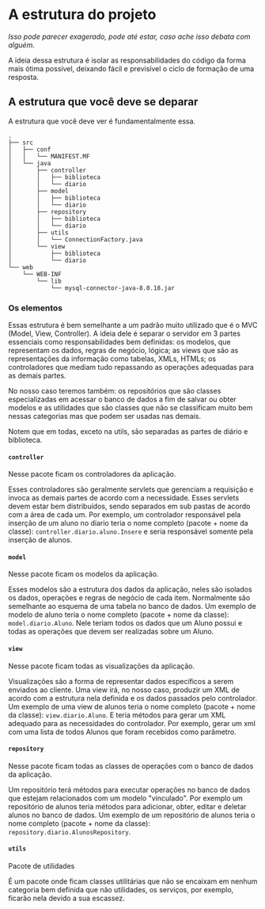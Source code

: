# A estrutura do projeto

_Isso pode parecer exagerado, pode até estar, caso ache isso debata com alguém._

A ideia dessa estrutura é isolar as responsabilidades do código da forma mais ótima possível, deixando fácil e previsível o ciclo de formação de uma resposta.

## A estrutura que você deve se deparar

A estrutura que você deve ver é fundamentalmente essa.

```
.
├── src
│   ├── conf
│   │   └── MANIFEST.MF
│   └── java
│       ├── controller
│       │   ├── biblioteca
│       │   └── diario
│       ├── model
│       │   ├── biblioteca
│       │   └── diario
│       ├── repository
│       │   ├── biblioteca
│       │   └── diario
│       ├── utils
│       │   └── ConnectionFactory.java
│       └── view
│           ├── biblioteca
│           └── diario
└── web
    └── WEB-INF
        └── lib
            └── mysql-connector-java-8.0.18.jar
```

### Os elementos

Essas estrutura é bem semelhante a um padrão muito utilizado que é o MVC (Model, View, Controller). A ideia dele é separar o servidor em 3 partes essenciais como responsabilidades bem definidas: os modelos, que representam os dados, regras de negócio, lógica; as views que são as representações da informação como tabelas, XMLs, HTMLs; os controladores que mediam tudo repassando as operações adequadas para as demais partes.

No nosso caso teremos também: os repositórios que são classes especializadas em acessar o banco de dados a fim de salvar ou obter modelos e as utilidades que são classes que não se classificam muito bem nessas categorias mas que podem ser usadas nas demais.

Notem que em todas, exceto na utils, são separadas as partes de diário e biblioteca.

#### `controller`

Nesse pacote ficam os controladores da aplicação.

Esses controladores são geralmente servlets que gerenciam a requisição e invoca as demais partes de acordo com a necessidade. Esses servlets devem estar bem distribuídos, sendo separados em sub pastas de acordo com a área de cada um. Por exemplo, um controlador responsável pela inserção de um aluno no diario teria o nome completo (pacote + nome da classe): `controller.diario.aluno.Insere` e seria responsável somente pela inserção de alunos.

#### `model`

Nesse pacote ficam os modelos da aplicação.

Esses modelos são a estrutura dos dados da aplicação, neles são isolados os dados, operações e regras de negócio de cada item. Normalmente são semelhante ao esquema de uma tabela no banco de dados. Um exemplo de modelo de aluno teria o nome completo (pacote + nome da classe): `model.diario.Aluno`. Nele teriam todos os dados que um Aluno possui e todas as operações que devem ser realizadas sobre um Aluno.

#### `view`

Nesse pacote ficam todas as visualizações da aplicação.

Visualizações são a forma de representar dados específicos a serem enviados ao cliente. Uma view irá, no nosso caso, produzir um XML de acordo com a estrutura nela definida e os dados passados pelo controlador. Um exemplo de uma view de alunos teria o nome completo (pacote + nome da classe): `view.diario.Aluno`. E teria métodos para gerar um XML adequado para as necessidades do controlador. Por exemplo, gerar um xml com uma lista de todos Alunos que foram recebidos como parâmetro.

#### `repository`

Nesse pacote ficam todas as classes de operações com o banco de dados da aplicação.

Um repositório terá métodos para executar operações no banco de dados que estejam relacionados com um modelo "vinculado". Por exemplo um repositório de alunos teria métodos para adicionar, obter, editar e deletar alunos no banco de dados. Um exemplo de um repositório de alunos teria o nome completo (pacote + nome da classe): `repository.diario.AlunosRepository`.

#### `utils`

Pacote de utilidades

É um pacote onde ficam classes utilitárias que não se encaixam em nenhum categoria bem definida que não utilidades, os serviços, por exemplo, ficarão nela devido a sua escassez.
